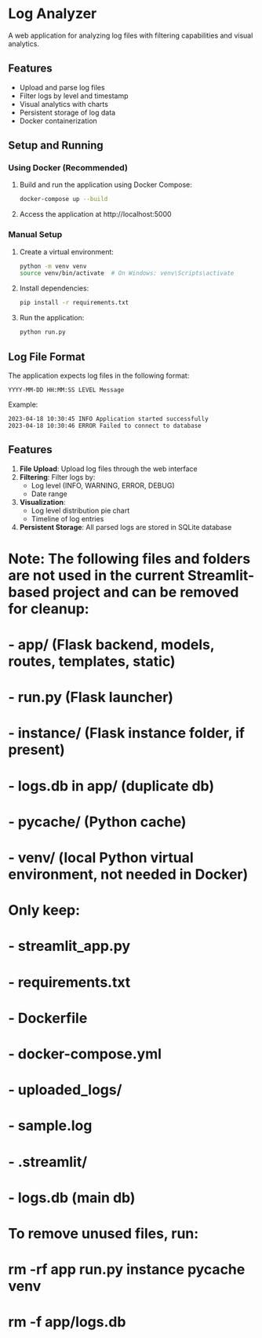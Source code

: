 # Log Analyzer

A web application for analyzing log files with filtering capabilities and visual analytics.

## Features

- Upload and parse log files
- Filter logs by level and timestamp
- Visual analytics with charts
- Persistent storage of log data
- Docker containerization

## Setup and Running

### Using Docker (Recommended)

1. Build and run the application using Docker Compose:
   ```bash
   docker-compose up --build
   ```

2. Access the application at http://localhost:5000

### Manual Setup

1. Create a virtual environment:
   ```bash
   python -m venv venv
   source venv/bin/activate  # On Windows: venv\Scripts\activate
   ```

2. Install dependencies:
   ```bash
   pip install -r requirements.txt
   ```

3. Run the application:
   ```bash
   python run.py
   ```

## Log File Format

The application expects log files in the following format:
```
YYYY-MM-DD HH:MM:SS LEVEL Message
```

Example:
```
2023-04-18 10:30:45 INFO Application started successfully
2023-04-18 10:30:46 ERROR Failed to connect to database
```

## Features

1. **File Upload**: Upload log files through the web interface
2. **Filtering**: Filter logs by:
   - Log level (INFO, WARNING, ERROR, DEBUG)
   - Date range
3. **Visualization**:
   - Log level distribution pie chart
   - Timeline of log entries
4. **Persistent Storage**: All parsed logs are stored in SQLite database

# Note: The following files and folders are not used in the current Streamlit-based project and can be removed for cleanup:
# - app/ (Flask backend, models, routes, templates, static)
# - run.py (Flask launcher)
# - instance/ (Flask instance folder, if present)
# - logs.db in app/ (duplicate db)
# - __pycache__/ (Python cache)
# - venv/ (local Python virtual environment, not needed in Docker)

# Only keep:
# - streamlit_app.py
# - requirements.txt
# - Dockerfile
# - docker-compose.yml
# - uploaded_logs/
# - sample.log
# - .streamlit/
# - logs.db (main db)

# To remove unused files, run:
# rm -rf app run.py instance __pycache__ venv
# rm -f app/logs.db
